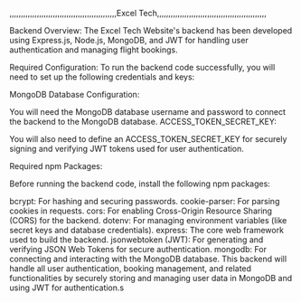 ,,,,,,,,,,,,,,,,,,,,,,,,,,,,,,,,,,,,,,,,,,,,,,,Excel Tech,,,,,,,,,,,,,,,,,,,,,,,,,,,,,,,,,,,,,,,,,,,,,,,,


Backend Overview:
The Excel Tech Website's backend has been developed using Express.js, Node.js, MongoDB, and JWT for handling user authentication and managing flight bookings.

Required Configuration:
To run the backend code successfully, you will need to set up the following credentials and keys:

MongoDB Database Configuration:

You will need the MongoDB database username and password to connect the backend to the MongoDB database.
ACCESS_TOKEN_SECRET_KEY:

You will also need to define an ACCESS_TOKEN_SECRET_KEY for securely signing and verifying JWT tokens used for user authentication.

Required npm Packages:

Before running the backend code, install the following npm packages:

bcrypt: For hashing and securing passwords.
cookie-parser: For parsing cookies in requests.
cors: For enabling Cross-Origin Resource Sharing (CORS) for the backend.
dotenv: For managing environment variables (like secret keys and database credentials).
express: The core web framework used to build the backend.
jsonwebtoken (JWT): For generating and verifying JSON Web Tokens for secure authentication.
mongodb: For connecting and interacting with the MongoDB database.
This backend will handle all user authentication, booking management, and related functionalities by securely storing and managing user data in MongoDB and using JWT for authentication.s